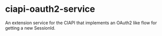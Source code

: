 ciapi-oauth2-service
====================

An extension service for the CIAPI that implements an OAuth2 like flow for getting a new SessionId.